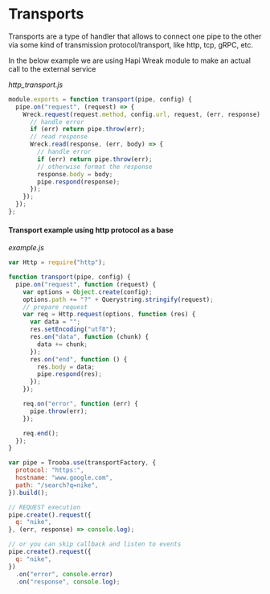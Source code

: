 # Transports

Transports are a type of handler that allows to connect one pipe to the other
via some kind of transmission protocol/transport, like http, tcp, gRPC, etc.

In the below example we are using Hapi Wreak module to make an actual call to
the external service

_http_transport.js_

```js
module.exports = function transport(pipe, config) {
  pipe.on("request", (request) => {
    Wreck.request(request.method, config.url, request, (err, response) => {
      // handle error
      if (err) return pipe.throw(err);
      // read response
      Wreck.read(response, (err, body) => {
        // handle error
        if (err) return pipe.throw(err);
        // otherwise format the response
        response.body = body;
        pipe.respond(response);
      });
    });
  });
};
```

#### Transport example using http protocol as a base

_example.js_

```js
var Http = require("http");

function transport(pipe, config) {
  pipe.on("request", function (request) {
    var options = Object.create(config);
    options.path += "?" + Querystring.stringify(request);
    // prepare request
    var req = Http.request(options, function (res) {
      var data = "";
      res.setEncoding("utf8");
      res.on("data", function (chunk) {
        data += chunk;
      });
      res.on("end", function () {
        res.body = data;
        pipe.respond(res);
      });
    });

    req.on("error", function (err) {
      pipe.throw(err);
    });

    req.end();
  });
}

var pipe = Trooba.use(transportFactory, {
  protocol: "https:",
  hostname: "www.google.com",
  path: "/search?q=nike",
}).build();

// REQUEST execution
pipe.create().request({
  q: "nike",
}, (err, response) => console.log);

// or you can skip callback and listen to events
pipe.create().request({
  q: "nike",
})
  .on("error", console.error)
  .on("response", console.log);
```
